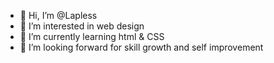 - 👋 Hi, I’m @Lapless
- 👀 I’m interested in web design
- 🌱 I’m currently learning html & CSS
- 💞️ I’m looking forward for skill growth
     and self improvement

<!---
Lapless/Lapless is a ✨ special ✨ repository because its `README.md` (this file) appears on your GitHub profile.
You can click the Preview link to take a look at your changes.
--->
